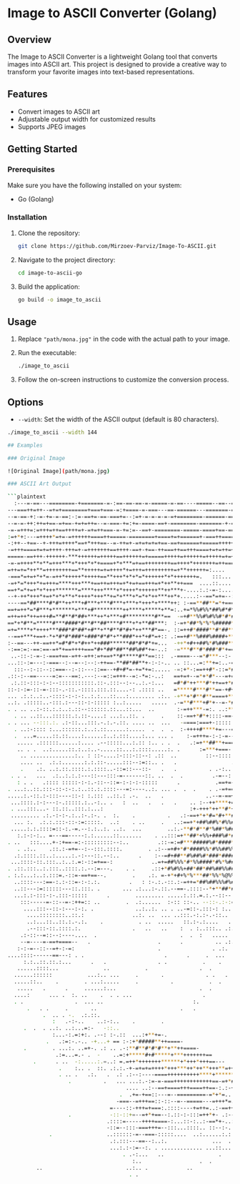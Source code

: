 # Image to ASCII Converter (Golang)

## Overview

The Image to ASCII Converter is a lightweight Golang tool that converts images into ASCII art. This project is designed to provide a creative way to transform your favorite images into text-based representations.

## Features

- Convert images to ASCII art
- Adjustable output width for customized results
- Supports JPEG images

## Getting Started

### Prerequisites

Make sure you have the following installed on your system:

- Go (Golang)

### Installation

1. Clone the repository:

    ```bash
    git clone https://github.com/Mirzoev-Parviz/Image-To-ASCII.git
    ```

2. Navigate to the project directory:

    ```bash
    cd image-to-ascii-go
    ```

3. Build the application:

    ```bash
    go build -o image_to_ascii
    ```

## Usage

1. Replace `"path/mona.jpg"` in the code with the actual path to your image.

2. Run the executable:

    ```bash
    ./image_to_ascii
    ```

3. Follow the on-screen instructions to customize the conversion process.

## Options

- `--width`: Set the width of the ASCII output (default is 80 characters).

```bash
./image_to_ascii --width 144

## Examples

### Original Image

![Original Image](path/mona.jpg)

### ASCII Art Output

```plaintext
  :---=-==---========-+=======-=-:==-==-==-=-=====-=-==----=====--==--====-==--==--=====-=-=-====-==-:---=------=------=--=--=-=-======-=-----=---
---===++=++--=+=+========+===+===-=:+====-=-===---==-======---=======-==-==-========-==--===-===-=-===---=======-======+==========-+--=====+====
--=-==-+:-=-+=-=-==:-:=-==+=-==-===+=--:=+-=-=-=-=-=+========-======-===+=====-=-======-=-====-====-=-------=+-==--=-=-===+==========----===-===
--=-=-++:++=+==-=+==-+=+=++=--=-===-+=:+=-====-==+-========-=======-+-=-=-=-====-====+=============--==-=========--=+==-==-===+==-===:=====-----
-=-=+++=:=+++=++==++++=+-=+=++===-=-+=:=--==+-========-=====-====+==-========++====-====++-===+++==*=-===+==+===-=+=-===++=++==+===++=+======-=-
:=+*+:---=++++*=+=-=++++++====++=====-========+====+=+======+-===++====+-=+==+======+=====+===+==++++=-=-=+=+=====++--==+=+++=+==--==+++=++-===-
-:++--+==--+-+++=++++*==+*+++==--=-++=+-=+=+=+=+==-==+======+=====++++++++++++=++++==++==-==+=++=++=+==+===+=++++==+-+===+===+=---++=+=+=++=-==-
-=+++====+=+=++++-+++=+-=+++++++==++++-==+-+==-++===++==+++====+=+=++=+++++*+++*+=+=+=+=++++++++++++=*+=======++++++++=+=+=*+-=+++=*====++=+==--
=====-==+++-++++++-***++++++=+++++==++++++=+=====+++++=++++++=+++++=+=+=+++=*++=+==+====+++++++*+++=+-++++=+==++++==+++===*-=-=++=*++==++++++=+=
-=-=++++**+**=+++***+*+++*+*+====+*+***=+==++++++++==++++*+++++++=++====+====+==++++*+==+===+=++*+==-===+=++++++=++=-==+*++*=+=++++*+++===+===+-
=++=+=*++**=++++++++==**+++++=+=++++*+=+++=+++++++++=+**++++++=:....    ....... ..-====+*++=++++*++++=+====*=+=-++*+=++++++++=*+*+++=++=++-=+++=
-===*=+=+*+*=-=++*+++++*+++++==**+++*+*+*=*++++++*+*+++++++=.   :::...  .      .....  .+==+=++++++++=++==+=+=*++++++=+++=++++*++=+*++++==+=+*===
-=+*=*+++*+=+++=****+++***+==++=+++=+*+=+==+++=+*++**++===  ....::.... . . . .  .   :... :++=*+=**=*=+++++-++=*=+-+*++**++=+++++*+=+++++*++=+=+=
==+*=*+=+*+*+++*******=****+++****+*++++*++++++**++***+-....:.:-=-:.... .  ....       .   .:++*+**=+**++++=++++++*++*++**+++*+++++++++=+*+==*+=+
--+-++*+++*+=+*+*+**+*++++*+++**+=*+***+*=*+*++***++*+.....:--==*=+=--::     ..  .      .    ==******==++*+++++****+*+***+*++*+=++*++===**+==++=
----==*##****#*#**++***+#***+***#***+***+*+++*+****++: :-==**##**=*+===+==:::...       .   .  :**#++*++*=*+*+*****+*++*++**++++*+*+++++*+=-+++++
==+=++*=*#***+*******+***+#*********++****+*****+**=:..+=*%%#%%*##%#*#***+=--::.....           .++*+***+*++*++#+++**+**+++*+*++**+==**++*+=-*++=
=++=++*++=+++#=**#**#*##+***++*+***+#*********#**==  -=+#**%%#%#%%#*#*#*++==--::..               +***+*+**+******+*****+*****+*+*+**++*++=+++=++
==*+*#**=*****#***####*#**#**##****#***+*+**##***:  :-=+*##*%*%*%#####****+==-::...  ..      .    +****=**+#*****+**+*+******#***=*+***+=+***++*
=+=****+*++++***###*#*##*+#**+**#**#*#+*++***#*==-. ::=++#*####**#*##**+++=+==-::.:..            .++*+**+++==+++**+++++#*+*******+**#**+*+++**++
--==+***+==+-*+*#*#*###*+###*#*#*+**###*++*+#*=+:: .:==+#**%###%####+**#**+=+=-=---:. .            ==++==+=+=+*+*++*+***+*****+++*+***+*++===+++
:--==---++-==++*=#*#*+*#++*++###******##*#*#*+=...  -++*+#++##%*#%###****+*++=+=---::              -=::=-===+-+++*=*==***+***+*#***++**+*++-+=*+
-:==:=:-==:==-=+*+==++++===*#+*##*##**##%##*+=-..:  -=***#**#*###*#*+==++++++====--..              ---:=---=+-=-=+=*=-*#+#***********++++=+-==-=
 ..-::-:-=-:-===+==-=++-=++:=+==+**#*****#**==:::  .-====---=*#***--:-.-::::-:-.:::...           . :..:-:-:--==-=-==:-+==***+*****##**+*++==+---
...::-:=---:-===--:--=--:--:-++==-**##*##**+-:-:-.. .. ::...=:**+=:..-=:. .:. . .-::...             :..::::::-----:::=++=*#+*******+*#++++=---==
  :::--:-::--::===--:-::---::==--+#+#*=-+=*+=:..... -=:+*-:==++#*-::=*##-:-=--+++==::.  .           :.....::::-:=-:--:-==+**+*+**+++*+*====---=+
.::-:--==-----=:=---==:.---:--=::=+++--=:-*=:-..:   ==+=+--=*+*#*---=+====--+++*===::.          .   .:...::.:-:--::::-::+++*#*+*++*+*++=++--=:=-
 .:.::-:::-:-:--:::::::::::.::-.:::--:--..:.-:...   =#*#*++***#*++==+*#*###*#*+++--...    .         :.::-::-:-:=-::--:::==++**=*++=+++*=+======:
::-:-:=-::-=-:::-.-::.-::::.:::.::....-: .:::: ..   =*****#***#**==-+#+####+#*+=---..               .::::::.:.::::::-.:-:=-=++*++++*++++=++=-=-:
... .:.:..:..-::::-:-:-:..:.:...::...:........ .:.. -+**+*#**#**====+***#**+*+=-:::.         .     . .:.::-==-=-+=====+===++++=++--+===---:==---
..:. .:::::..-:::.:---::-:-::::: :..:.....   .....  .-=**#***+#*+--=-*#****++=--:..                  . :.: ::...:::.::.------------:=::.::=-:...
. . .. ..:-::.:.:..:.::--::::::.::...::...  ..       :-=++***-=:. ..:***++===--:.:..                   .:.....:.:.:...:...:::-:::-:-=::..... ..
  . .. ..::...::::::.:.::-....: ...:..::. .     .    ::-==+*#*+::::-==-=====-:::::...                 ..:... .:.:.:.:.:.:.:.:...::::-.:-.:.:....
. . ... --:::.:. .:-::...:::.-.:.-.::. .... ..  ...   -====:===+-:::::.+======-:-:.                   .. .:...::.:... .....::.:.:-::..-.    ....
  . ..:-:::: :...::::::.:..:.::......:.....  .  .  .  :-++++#****+=---=-+===--:::...   .            .  ...:...:...:......::::-::.:::-.....: . :
  .  ...=.....::.::....:......:..:.:::....:... ... .    :-=+++=-:-:-=--==----:.....      .            ..............:.:..:::...:.....:. .:...:..
   ..... .::::::......:.... .--:::::...:.:: :.. . .  .   .:=+**##**+===:--::::.....                   ....::. ..::.: -. ...:-.:......:...... .
   .. . .  ..:.....::.:..:..-.....::...:.::::.....:. .      :=***+===-::::..:.....   .                ...:...:.-..:. : ::...-....:..::.:.. .. ..
    .. ..............:.. : ::-....:-:::-::--: .::  ..         ::--::::........ . . .  .                ...:-....:.::..:.::::::..:.:....:.::..
    .... ..  .:.:.......:.:.::-.....:::--:=::.. .   .                 ..    . .....   .                ..... .: :.: . ..:::......... .....::.. .
    .    .:. ..:.::.::::.:.::::..-::=::---::-   .   .          . .-:... ...........:....                  .::..:::.: .. .....  ...:.......... ..
 . . .   ...  .:..:.:.:---::---:::-=-------::. ..  .  .         .-=--::.:.....::::::.::..  .      .     . :.: ::..:: .::.::...:. ....:::.......
   : . .   .:::: :::::-:-:.-::--::=-:-:-:-:::::      .           .==+=--:-.::::--:----.... .      ..    ...:.::--:-:::-:::::.----:------....:...
. ...:..::.:::-::-:-:.:..::.:.::::---=:----..:. ... .  .  .    . .-=+==--=---=-=-==--=:.. .       ..          .....:.::-::-.---=:-::::.:::.. . :
.....:.-::.:-:::----::-: :.::: ..::.: .-.  ..   .             ..--=-==++===-===+==+----...  .  ...:.           ..   :...  .::-==:::=::-=:...
 ...::::.:-:---:-.:::::.:..-:.. .   :  ..   .   .   .    .. :--++****+=++=+=+++*+***+==::.... :.....               .      ..::----:-:::::: .   .
 . ...:::...- ::.::..:::.:...:                           :+-+++*++**#*+=*++++*+**++++*==::. :.-:...     ..  ....::.:---:-===+++--..:-:-::..   .
 ......... .:.-:-:-.:..:-.:-. .  :.    .          .   .:-==+*+*#=*#+**##+*#*+##*****+==--. ..:-:..       .    ....::-=+=====--=--:=-.:::...:. :
  ... :.  .:.:.:::-::-:=:::::.  ..:    . ..     .   ..:==+*+##%##%*#%%#*#*+*#%#**#++*-+-::.:..=..:              .. ..+-=-===--=:--:-:-.---:::..
 .....:.:.::::=::-:.-=.--:.:..:. ..:.  ...        ..:.-**#*#**#*%##*%####%#**##+**#*+=+--:.: .:..     .   .     ....:.::-====+=--==--::=--.. ..
   :.:-:-:.. =---==-----:.:......::.......    . ..:::=+**##*+%%+###%#*#*#%###*###+#**++=...:..::       .:.:..:..     :. --.---:-:.::=:::.-::-: .
. ..   :::....+-:+==-=:-:::::::::--:..         .::-=:=#***#####%#*####*######*#**##+*+---:.:.:..    .:-::::.....      :..::---==+=+=+===++-=+-.:
   . .:..    .::.:-=+=--:--:::.::::.        . .:--=+#+*#*####%%*#%%##%%#######**#*#==+-=-::.....:::::=:==-:::.:... .      ..:.:::--::---:====:--
  .:.::::.::..:.....:.-:---::.--:..      .    :--=#+##**#%##%#*###*####%##%%#*##*#*+++=--:...---:----++=-+==::.:.             .... ..:...::..=::
 ...::::-::.:::..:..:.=:-::=+==-:            ..=+=##%%%*#*%%####*#%*%##%%#*##%###*+++=+-==---:::++*+-:::..:...                 ...     ==+---=::
. .::.:::..:.:::..::::.:.--:=---.    . .     .::+*#%#%%+##*##*##%##%%##%%##*###*##*#+++==:::-==:-:....                        ... ..      .====:
. :.:...:..:.:::=.-::=-==+==--.        .    .:. =-+*+#+%*%***##*%%*%@%%%%#%######*#=++---=::.... . ....                           . .   . ..  ..
  ..::::---:==-:.:-::=-:-:.:.         .   : :-.:.-::.:-=++=*##%##%%%#%#%#%*##*#***=:-:-...:    .                                 .. .... ... .
  ..::---:=::::::---::.:::. .       ... .:...:-.::.--==-.::::--*+**##*#*#####+-=:-::-:.  ...             . .                      :...:::... ..
  ...:.:-:::-:-.:::-:::::      .        ......... .....:.::.=.:.--::--:..::--:-:-:.: -:. .      ....   . . .                      .. .:.    ...
    :::-----=-::--=-:++=:: ..        .  .:......  :-:: ::-.. --::-.:-:=:.::-.:-...:.  .        .. ::.                                       ...
     ....:::--::-:---:-:. .             ..:..:. .. . ..-=::-.:::-: :..:...:-:.... .              ..:  .       ..  ..                ....   .
      ....::::::::..::.:               ..:. ..  ... ..:::.-:.:-.-::..  ::::::..              .. ::. ... .:--.. .... :               ...-...
      ..:...::..::.:.-.:.    .           . ..  .....   ::.:-.:....   .:....              . .  . ..   . .:::::. ....:.                ..:::.
      .--:::-::.::::.:.                .   ..   ..    :  . :..:::.. .:. .....                      .  .:-...:::::. .         .            .
    .:-::--=::--:----....  .                          .  .  :   .....  ..                         .:..::::.::....                      .  .
    --=----=-==+====--   .                     .      .          .. .:.                          ......::..:.:                 .       ..:...
   :-:-=--::--=+-:-=:                          .                . .:.   ..              .          ...:::..                   .        ....:..
....::::------==---: . .                         .      .     .  ...      .                    . .........                      .       ::......
     :.:..::.::.:...      .   .                . .           .    .                            .....
   ......::::...              ..           .                .  .      .
  ......::::::           ...:.. ...     .       .             . .   .                          .
  .....::..    .        . ...:.....     .          .           .  .                            .
   .....   .      .     ......:...                          .  .         .
  ....:      ... .  :. ..    .  . . ...                      .                           .
  . .                .  ... ..                            :.                               .                                              . .
      .   . .     .       ..                          .   .                                                      ..                       . .
           .  .. . -.  .:.::.                                                                                                         .      .
              :   .-:-..    ..:-:..    .        .
     .  .  . ..:. ..:...=:-   -::..                                                                 .         ..
              :...-:.=:+:. .--: :-.::  ...:+**+=-.                                                                                .
            .   .:=:-.-.. -+...+ == :-:+*#####**++====-                                                    ..
     .        . ...:. ..=+-. .: .. .-:**#**#*#*#**+**++====-
               .:=...=.- .  -    ..=:+*****#+#*****+***+++++++==
        .      . ..  -:.....:.=..: =.=++*+++++++******+*+++*+++==---
                .    :.. .  ::. .:.:.-+-=+=+=++++*+++***++*++**+++**=++:
                . .. .   .:.   .  .: .:--:----====++++++++++****+******=-::..                :-:=-.   .
                   .          .   ... ...:.-:=-=-===++++++++++++==-=+*#**+--:=: .:=+-::+-:....:=:.....:--: .
                                     .... ..:--==+====+++====++==-:.:-+++++=-:::::==-+:=.::-:-.:..-:..:..  .
                                   .  .+=-+==::---=--=========-=*+*=.. .:--=-::-=:::..::.::... .:::-::......  .
                                  -===--=+++==::-::--=--=====---=+++*=... .::-:-:::::. .::...::..  ....... ...
                                =----::-+++=+===:.::::----+=++=..:-==++=:.:...::--:::. . :.:::.:....  ..  . . ..
                   .            -::-::+=--=+*+==--:.::-:-:::=++*+- .:----=.  .. ... ......    .:-. ..  .    .
                               .::::=-----++++====-:...::-:..:-==*+-..::----..  . ..     ..   ...        .                                 .
                               -::=--:::-===+++=--:::...::::.. ::--:-. .:::--=. ....                    .
             .                 ..::::::-=--===-:::::....  ..:......:.:... .:::::  .
                                .:.:::---==--:..:.              ...  ......  ...
                                ...:.:-:=--:. . ............. ...::....
                                    . .-:...   ..                 .
                                       :..                  .  .
         ..                          ..:.. .            ..
                                      . .
                                                                                                                                 .



